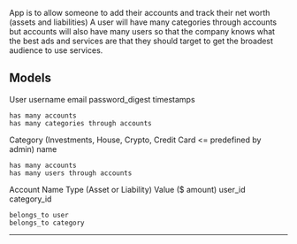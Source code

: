 App is to allow someone to add their accounts and track their net worth (assets and liabilities)
A user will have many categories through accounts but accounts will also have many users so that the company knows what the best ads and services are that they should target to get the broadest audience to use services.



Models
----------------

User
  username
  email
  password_digest
  timestamps

	has many accounts
	has many categories through accounts

Category (Investments, House, Crypto, Credit Card <= predefined by admin)
  name

 	has many accounts
	has many users through accounts

Account
  Name
  Type (Asset or Liability)
  Value ($ amount)
  user_id
  category_id

	belongs_to user
	belongs_to category


  ------------------------
